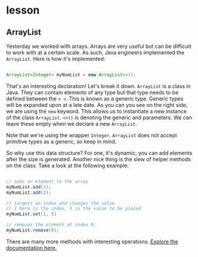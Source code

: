# lesson

## ArrayList

Yesterday we worked with arrays. Arrays are very useful but can be difficult to work with at a certain scale. As such, Java engineers implemented the `ArrayList`. Here is how it's implemented:


```java

ArrayList<Integer> myNumList = new ArrayList<>();


```

That's an interesting declaration! Let's break it down. `ArrayList` is a class in Java. They can contain elements of any type but that type needs to be defined between the `< >`. This is known as a generic type. Generic types will be expanded upon at a late date. As you can you see on the right side, we are using the `new` keyword. This allows us to instantiate a new instance of the class `ArrayList`. `<>()` is denoting the generic and parameters. We can leave these empty when we declare a new `ArrayList`.

Note that we're using the wrapper `Integer`. `ArrayList` does not accept primitive types as a generic, so keep in mind.

So why use this data structure? For one, it's dynamic; you can add elements after the size is generated. Another nice thing is the slew of helper methods on the class. Take a look at the following example:

```java

// adds an element to the array
myNumList.add(1);
myNumList.add(2);

// targets an index and changes the value
// 1 here is the index, 5 is the value to be placed
myNumList.set(1, 5)

// removes the element at index 0;
myNumList.remove(0); 

```

There are many more methods with interesting operations. [Explore the documentation here.](https://docs.oracle.com/en/java/javase/11/docs/api/java.base/java/util/ArrayList.html)
